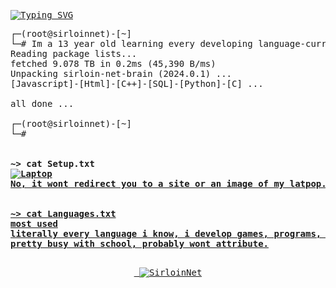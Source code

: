 <pre>
<a href="https://git.io/typing-svg"><img src="https://readme-typing-svg.demolab.com?font=Fira+Code&size=14&pause=1000&color=F7F7F7&background=484F582A&vCenter=true&random=false&width=510&height=30&lines=%3Cdiv+class%3D%22name%22%3ESirloinNet%3C%2Fdiv%3E%3Cdiv+class%3D%22Place%22%3E1%3C%2Fdiv%3E" alt="Typing SVG" /></a>
</pre>
<pre>
┌─(root@sirloinnet)-[~]
└─# Im a 13 year old learning every developing language-currently knowing
Reading package lists...
fetched 9.078 TB in 0.2ms (45,390 B/ms)
Unpacking sirloin-net-brain (2024.0.1) ...
[Javascript]-[Html]-[C++]-[SQL]-[Python]-[C] ...

all done ...

┌─(root@sirloinnet)-[~]
└─# 

<strong>
~> cat Setup.txt
<a href="#"><img alt="Laptop" /a>
No, it wont redirect you to a site or an image of my latpop.
</strong>
<strong>
~> cat Languages.txt
most used
literally every language i know, i develop games, programs, bots and scripts!
pretty busy with school, probably wont attribute.
</strong>
<p align="center"> <img src="https://github-readme-stats.vercel.app/api?username=SirloinNet&show_icons=true&theme=gotham" alt="SirloinNet"/>
